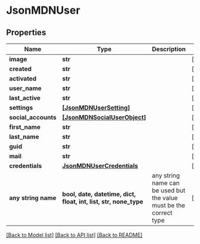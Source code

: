 # JsonMDNUser


## Properties
Name | Type | Description | Notes
------------ | ------------- | ------------- | -------------
**image** | **str** |  | [optional] 
**created** | **str** |  | [optional] 
**activated** | **str** |  | [optional] 
**user_name** | **str** |  | [optional] 
**last_active** | **str** |  | [optional] 
**settings** | [**[JsonMDNUserSetting]**](JsonMDNUserSetting.md) |  | [optional] 
**social_accounts** | [**[JsonMDNSocialUserObject]**](JsonMDNSocialUserObject.md) |  | [optional] 
**first_name** | **str** |  | [optional] 
**last_name** | **str** |  | [optional] 
**guid** | **str** |  | [optional] 
**mail** | **str** |  | [optional] 
**credentials** | [**JsonMDNUserCredentials**](JsonMDNUserCredentials.md) |  | [optional] 
**any string name** | **bool, date, datetime, dict, float, int, list, str, none_type** | any string name can be used but the value must be the correct type | [optional]

[[Back to Model list]](../README.md#documentation-for-models) [[Back to API list]](../README.md#documentation-for-api-endpoints) [[Back to README]](../README.md)


